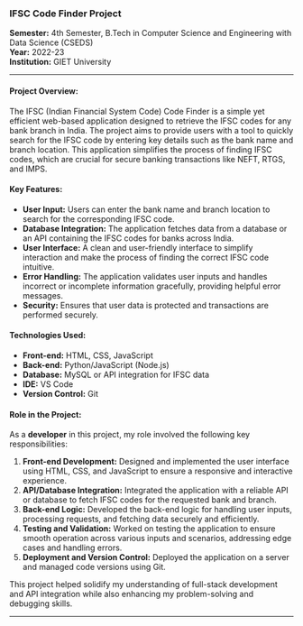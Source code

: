 ### IFSC Code Finder Project  
**Semester:** 4th Semester, B.Tech in Computer Science and Engineering with Data Science (CSEDS)  
**Year:** 2022-23  
**Institution:** GIET University

---

#### Project Overview:
The IFSC (Indian Financial System Code) Code Finder is a simple yet efficient web-based application designed to retrieve the IFSC codes for any bank branch in India. The project aims to provide users with a tool to quickly search for the IFSC code by entering key details such as the bank name and branch location. This application simplifies the process of finding IFSC codes, which are crucial for secure banking transactions like NEFT, RTGS, and IMPS.

#### Key Features:
- **User Input:** Users can enter the bank name and branch location to search for the corresponding IFSC code.
- **Database Integration:** The application fetches data from a database or an API containing the IFSC codes for banks across India.
- **User Interface:** A clean and user-friendly interface to simplify interaction and make the process of finding the correct IFSC code intuitive.
- **Error Handling:** The application validates user inputs and handles incorrect or incomplete information gracefully, providing helpful error messages.
- **Security:** Ensures that user data is protected and transactions are performed securely.
  
#### Technologies Used:
- **Front-end:** HTML, CSS, JavaScript  
- **Back-end:** Python/JavaScript (Node.js)  
- **Database:** MySQL or API integration for IFSC data  
- **IDE:** VS Code  
- **Version Control:** Git  

#### Role in the Project:
As a **developer** in this project, my role involved the following key responsibilities:
1. **Front-end Development:** Designed and implemented the user interface using HTML, CSS, and JavaScript to ensure a responsive and interactive experience.
2. **API/Database Integration:** Integrated the application with a reliable API or database to fetch IFSC codes for the requested bank and branch.
3. **Back-end Logic:** Developed the back-end logic for handling user inputs, processing requests, and fetching data securely and efficiently.
4. **Testing and Validation:** Worked on testing the application to ensure smooth operation across various inputs and scenarios, addressing edge cases and handling errors.
5. **Deployment and Version Control:** Deployed the application on a server and managed code versions using Git.

This project helped solidify my understanding of full-stack development and API integration while also enhancing my problem-solving and debugging skills.

---

